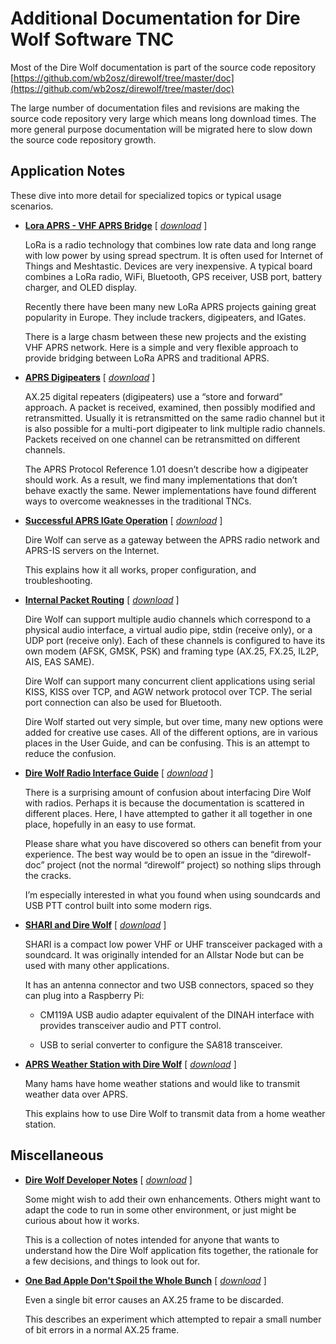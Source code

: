 # Additional Documentation for Dire Wolf Software TNC #


Most of the Dire Wolf documentation is part of the source code repository [https://github.com/wb2osz/direwolf/tree/master/doc](https://github.com/wb2osz/direwolf/tree/master/doc) 

The large number of documentation files and revisions are making the source code repository very large which means long download times.  The more general purpose documentation will be migrated here to slow down the source code repository growth.


## Application Notes ##

These dive into more detail for specialized topics or typical usage scenarios.


- [**Lora APRS - VHF APRS Bridge**](APRS-LoRa-VHF-APRS-Bridge.pdf)  [ [*download*](../../../direwolf-doc/raw/main/doc/APRS-LoRa-VHF-APRS-Bridge.pdf) ]

    LoRa is a radio technology that combines low rate data and long range with low power by using spread spectrum.  It is often used for Internet of Things and Meshtastic.    Devices are very inexpensive.  A typical board combines a LoRa radio, WiFi, Bluetooth, GPS receiver, USB port, battery charger, and OLED display.

    Recently there have been many new LoRa APRS projects gaining great popularity in Europe.  They include trackers, digipeaters, and IGates.   

    There is a large chasm between these new projects and the existing VHF APRS network. Here is a simple and very flexible approach to provide bridging between LoRa APRS and traditional APRS.   


- [**APRS Digipeaters**](APRS-Digipeaters.pdf)  [ [*download*](../../../direwolf-doc/raw/master/doc/APRS-Digipeaters.pdf) ]

    AX.25 digital repeaters (digipeaters) use a “store and forward” approach.  A packet is received, examined, then possibly modified and retransmitted.   Usually it is retransmitted on the same radio channel but it is also possible for a multi-port digipeater to link multiple radio channels.  Packets received on one channel can be retransmitted on different channels.   

    The APRS Protocol Reference 1.01 doesn’t describe how a digipeater should work.  As a result, we find many implementations that don’t behave exactly the same.   Newer implementations have found different ways to overcome weaknesses in the traditional TNCs.


- [**Successful APRS IGate Operation**](Successful-APRS-IGate-Operation.pdf)  [ [*download*](../../../direwolf-doc/raw/master/doc/Successful-APRS-IGate-Operation.pdf) ]


	Dire Wolf can serve as a gateway between the APRS radio network and APRS-IS servers on the Internet.

    This explains how it all works, proper configuration, and troubleshooting.

- [**Internal Packet Routing**](Internal-Packet-Routing.pdf)  [ [*download*](../../../direwolf-doc/raw/master/doc/Internal-Packet-Routing.pdf) ]

    Dire Wolf can support multiple audio channels which correspond to a physical audio interface, a virtual audio pipe, stdin (receive only), or a UDP port (receive only).  Each of these channels is configured to have its own modem (AFSK, GMSK, PSK) and framing type (AX.25, FX.25, IL2P, AIS, EAS SAME).

    Dire Wolf can support many concurrent client applications using serial KISS, KISS over TCP, and AGW network protocol over TCP.   The serial port connection can also be used for Bluetooth.

    Dire Wolf started out very simple, but over time, many new options were added for creative use cases.  All of the different options, are in various places in the User Guide, and can be confusing.   This is an attempt to reduce the confusion.




- [**Dire Wolf Radio Interface Guide**](Radio-Interface-Guide.pdf)  [ [*download*](../../../direwolf-doc/raw/master/doc/Radio-Interface-Guide.pdf) ]

    There is a surprising amount of confusion about interfacing Dire Wolf with radios.  Perhaps it is because the documentation is scattered in different places.  Here, I have attempted to gather it all together in one place, hopefully in an easy to use format.

    Please share what you have discovered so others can benefit from your experience.  The best way would be to open an issue in the “direwolf-doc” project (not the normal “direwolf” project) so nothing slips through the cracks.

    I’m especially interested in what you found when using soundcards and USB PTT control built into some modern rigs.




- [**SHARI and Dire Wolf**](SHARI-and-Dire-Wolf.pdf)  [ [*download*](../../../direwolf-doc/raw/master/doc/SHARI-and-Dire-Wolf.pdf) ]

    SHARI is a compact low power VHF or UHF transceiver packaged with a soundcard.  It was originally intended for an Allstar Node but can be used with many other applications.

    It has an antenna connector and two USB connectors, spaced so they can plug into a Raspberry Pi:

    *	CM119A USB audio adapter equivalent of the DINAH interface with provides transceiver audio and PTT control.

    *	USB to serial converter to configure the SA818 transceiver.


- [**APRS Weather Station with Dire Wolf**](Weather-Station.pdf)  [ [*download*](../../../direwolf-doc/raw/master/doc/Weather-Station.pdf) ]

    Many hams have home weather stations and would like to transmit weather data over APRS.

    This explains how to use Dire Wolf to transmit data from a home weather station.



## Miscellaneous ##


- [**Dire Wolf Developer Notes**](Dire-Wolf-Developer-Notes.pdf)  [ [*download*](../../../direwolf-doc/raw/master/doc/Dire-Wolf-Developer-Notes.pdf) ]

    Some might wish to add their own enhancements.  Others might want to adapt the code to run in some other environment, or just might be curious about how it works.

    This is a collection of notes intended for anyone that wants to understand how the Dire Wolf application fits together, the rationale for a few decisions, and things to look out for.   



- [**One Bad Apple Don't Spoil the Whole Bunch**](One-Bad-Apple-Dont-Spoil-the-Whole-Bunch.pdf)  [ [*download*](../../../direwolf-doc/raw/master/doc/One-Bad-Apple-Dont-Spoil-the-Whole-Bunch.pdf) ]

    Even a single bit error causes an AX.25 frame to be discarded.

    This describes an experiment which attempted to repair a small number of bit errors in a normal AX.25 frame.   


